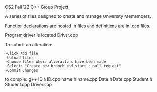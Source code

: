 CS2 Fall '22
C++ Group Project

A series of files designed to create and manage University Memembers. 

Function declarations are hosted .h files and definitions are in .cpp files.

Program driver is located Driver.cpp

To submit an alteration: 

    -Click Add file
    -Upload files
    -Choose files where alterations have been made
    -Select: "Create new branch and start a pull request"
    -Commit Changes 
    
 to compile: g++ ID.h ID.cpp name.h name.cpp Date.h Date.cpp Student.h Student.cpp Driver.cpp
